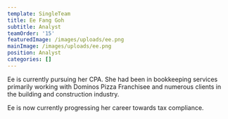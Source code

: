 ```yaml
---
template: SingleTeam
title: Ee Fang Goh
subtitle: Analyst
teamOrder: '15'
featuredImage: /images/uploads/ee.png
mainImage: /images/uploads/ee.png
position: Analyst
categories: []
---
```


Ee is currently pursuing her CPA. She had been in bookkeeping services primarily working with Dominos Pizza Franchisee and numerous clients in the building and construction industry.

Ee is now currently progressing her career towards tax compliance.

